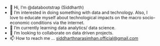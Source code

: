 - 👋 Hi, I’m @databootstrap (Siddharth)
- 👀 I’m interested in doing something with data and technology. Also, I love to educate myself about technological impacts on the macro socio-economic conditions via the internet.
- 🌱 I’m currently learning data analytics/ data science. 
- 💞️ I’m looking to collaborate on data driven projects.
- 📫 How to reach me ... siddharthnarasimhan.official@gmail.com

<!---
databootstrap/databootstrap is a ✨ special ✨ repository because its `README.md` (this file) appears on your GitHub profile.
You can click the Preview link to take a look at your changes.
--->
